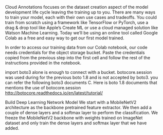 

Cloud Annotations focuses on the dataset creation aspect of the model development life cycle leaving the 
training up to you. There are many ways to train your model, each with their own use cases and tradeoffs. 
You could train from scratch using a framework like TensorFlow or PyTorch, use a drag & drop tool like 
Apple’s Create ML or use a cloud managed solution like Watson Machine Learning.
Today we’ll be using an online tool called Google Colab as a free and easy way to get 
our first model trained.



In order to access our training 
data from our Colab notebook, our code needs credentials for the object storage bucket. 
Paste the credentials copied from the previous step into the first cell and follow the 
rest of the instructions provided in the notebook.

import boto3 alone is enough to connect with a bucket. botocore.session was used during for the
previous boto 1.8 and is not accepted by boto3. you can refer the following boto3 documents С. 
Here is boto 1.8 documents that mentions the 
use of botocore.session http://botocore.readthedocs.io/en/latest/tutorial/


Build  Deep Learning Network Model
We start with a MobileNetV2 architecture as the backbone pretrained feature extractor. 
We then add a couple of dense layers and a softmax layer to perform the classification. 
We freeze the MobileNetV2 backbone with weights trained on ImageNet dataset and only 
train the dense layers and softmax layer that we have added.


